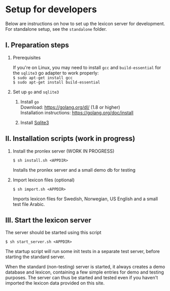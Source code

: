 # Setup for developers

Below are instructions on how to set up the lexicon server for development. For standalone setup, see the `standalone` folder.

## I. Preparation steps

1. Prerequisites

     If you're on Linux, you may need to install `gcc` and `build-essential` for the `sqlite3` go adapter to work properly:   
     `$ sudo apt-get install gcc`   
     `$ sudo apt-get install build-essential`

2. Set up `go` and `sqlite3`

     1. Install `go`   
        Download: https://golang.org/dl/ (1.8 or higher)   
        Installation instructions: https://golang.org/doc/install
        
     2. Install [Sqlite3](https://www.sqlite.org/)


## II. Installation scripts (work in progress)

1. Install the pronlex server (WORK IN PROGRESS)

   `$ sh install.sh <APPDIR>`

   Installs the pronlex server and a small demo db for testing


2. Import lexicon files (optional)

   `$ sh import.sh <APPDIR>`   

   Imports lexicon files for Swedish, Norwegian, US English and a small test file Arabic.


## III. Start the lexicon server

The server should be started using this script

`$ sh start_server.sh <APPDIR>`

The startup script will run some init tests in a separate test server, before starting the standard server.

When the standard (non-testing) server is started, it always creates a demo database and lexicon, containing a few simple entries for demo and testing purposes. The server can thus be started and tested even if you haven't imported the lexicon data provided on this site.

